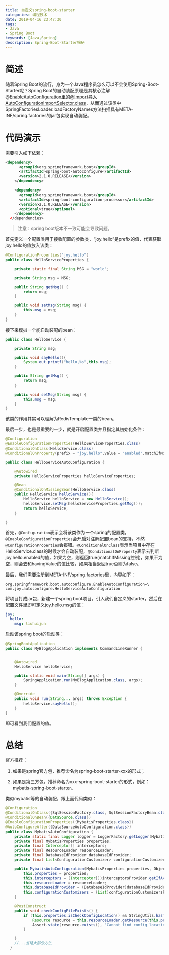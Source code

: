 ```yaml
---
title: 自定义spring-boot-starter
categories: 编程技术
date: 2019-04-16 23:47:30
tags:
- Java
- Spring Boot
keywords: [Java,Spring]
description: Spring-Boot-Starter揭秘
---
```


# 简述

随着Spring Boot的流行，身为一个Java程序员怎么可以不会使用Spring-Boot-Starter呢？Spring Boot的自动装配原理是其核心注解@EnableAutoConfiguration里的@Import导入AutoConfigurationImportSelector.class，从而通过该类中SpringFactoriesLoader.loadFactoryNames方法扫描具有META-INF/spring.factories的jar包实现自动装配。

<!--more-->

# 代码演示

需要引入如下依赖：

```xml
<dependency>
      <groupId>org.springframework.boot</groupId>
      <artifactId>spring-boot-autoconfigure</artifactId>
      <version>2.1.0.RELEASE</version>
    </dependency>

    <dependency>
      <groupId>org.springframework.boot</groupId>
      <artifactId>spring-boot-configuration-processor</artifactId>
      <version>2.1.0.RELEASE</version>
      <optional>true</optional>
    </dependency>
  </dependencies>
```

> 注意：spring boot版本不一致可能会导致问题。

首先定义一个配置类用于接收配置的参数类，“joy.hello”是prefix的值，代表获取joy.hello的值放入该类：

```java
@ConfigurationProperties("joy.hello")
public class HelloServiceProperties {

    private static final String MSG = "world";

    private String msg = MSG;

    public String getMsg() {
        return msg;
    }

    public void setMsg(String msg) {
        this.msg = msg;
    }
}
```

接下来模拟一个能自动装配的bean：

```java
public class HelloService {

    private String msg;

    public void sayHello(){
        System.out.printf("hello,%s",this.msg);
    }

    public String getMsg() {
        return msg;
    }

    public void setMsg(String msg) {
        this.msg = msg;
    }
}
```

该类的作用其实可以理解为RedisTemplate一类的bean。

最后一步，也是最重要的一步，就是开启配置类并且指定其初始化条件：

```java
@Configuration
@EnableConfigurationProperties(HelloServiceProperties.class)
@ConditionalOnClass(HelloService.class)
@ConditionalOnProperty(prefix = "joy.hello",value = "enabled",matchIfMissing = true,h)

public class HelloServiceAutoConfiguration {

    @Autowired
    private HelloServiceProperties helloServiceProperties;

    @Bean
    @ConditionalOnMissingBean(HelloService.class)
    public HelloService helloService(){
        HelloService helloService = new HelloService();
        helloService.setMsg(helloServiceProperties.getMsg());
        return helloService;
    }

}
```

首先，`@Configuration`表示会将该类作为一个spring的配置类，`@EnableConfigurationProperties`会开启对注解配置bean的支持，不然`@ConfigurationProperties`会报错。`@ConditionalOnClass`表示当项目中存在HelloService.class的时候才会自动装配，`@ConditionalOnProperty`表示去判断joy.hello.enabled的值，如果为空，则返回true(matchIfMissing控制)，如果不为空，则会去和havingValue的值比较，如果相当返回true否则为false。

最后，我们需要注册到META-INF/spring.factories里，内容如下：

`org.springframework.boot.autoconfigure.EnableAutoConfiguration=\  
 com.joy.autoconfigure.HelloServiceAutoConfiguration`

将项目打成jar包，新建一个spring boot项目，引入我们自定义的starter，然后在配置文件里即可定义joy.hello.msg的值：

```yaml
joy:
  hello:
    msg: liuhuijun
```

启动该spring boot的启动类：

```java
@SpringBootApplication
public class MyBlogApplication implements CommandLineRunner {


	@Autowired
	HelloService helloService;

	public static void main(String[] args) {
		SpringApplication.run(MyBlogApplication.class, args);
	}

	@Override
	public void run(String... args) throws Exception {
		helloService.sayHello();
	}
}
```

即可看到我们配置的值。

# 总结

官方推荐：

1. 如果是spring官方包，推荐命名为spring-boot-starter-xxx的形式；

2. 如果是第三方包，推荐命名为xxx-spring-boot-starter的形式，例如：mybatis-spring-boot-starter。

类似mybatis等的自动装配，跟上面代码类似：

```java
@Configuration
@ConditionalOnClass({SqlSessionFactory.class, SqlSessionFactoryBean.class})
@ConditionalOnBean({DataSource.class})
@EnableConfigurationProperties({MybatisProperties.class})
@AutoConfigureAfter({DataSourceAutoConfiguration.class})
public class MybatisAutoConfiguration {
    private static final Logger logger = LoggerFactory.getLogger(MybatisAutoConfiguration.class);
    private final MybatisProperties properties;
    private final Interceptor[] interceptors;
    private final ResourceLoader resourceLoader;
    private final DatabaseIdProvider databaseIdProvider;
    private final List<ConfigurationCustomizer> configurationCustomizers;

    public MybatisAutoConfiguration(MybatisProperties properties, ObjectProvider<Interceptor[]> interceptorsProvider, ResourceLoader resourceLoader, ObjectProvider<DatabaseIdProvider> databaseIdProvider, ObjectProvider<List<ConfigurationCustomizer>> configurationCustomizersProvider) {
        this.properties = properties;
        this.interceptors = (Interceptor[])interceptorsProvider.getIfAvailable();
        this.resourceLoader = resourceLoader;
        this.databaseIdProvider = (DatabaseIdProvider)databaseIdProvider.getIfAvailable();
        this.configurationCustomizers = (List)configurationCustomizersProvider.getIfAvailable();
    }

    @PostConstruct
    public void checkConfigFileExists() {
        if (this.properties.isCheckConfigLocation() && StringUtils.hasText(this.properties.getConfigLocation())) {
            Resource resource = this.resourceLoader.getResource(this.properties.getConfigLocation());
            Assert.state(resource.exists(), "Cannot find config location: " + resource + " (please add config file or check your Mybatis configuration)");
        }

    }
    //...省略大部分方法
  }
```
